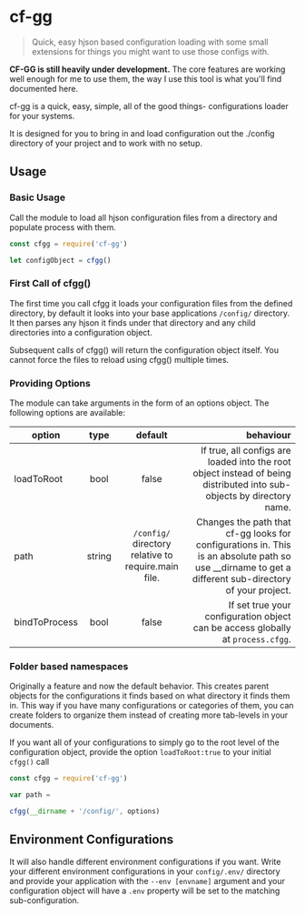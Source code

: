 # cf-gg
> Quick, easy hjson based configuration loading with some small extensions for things you might want to use those configs with.


**CF-GG is still heavily under development.** The core features are working well enough for me to use them, the way I use this tool is what you'll find documented here.

cf-gg is a quick, easy, simple, all of the good things- configurations loader for your systems.

It is designed for you to bring in and load configuration out the ./config directory of your project and to work with no setup.


## Usage

### Basic Usage
Call the module to load all hjson configuration files from a directory and populate process with them.

 ```js
 const cfgg = require('cf-gg')

 let configObject = cfgg()
 
 ```

### First Call of cfgg()
The first time you call cfgg it loads your configuration files from the defined directory, by default it looks into your base applications `/config/` directory. It then parses any hjson it finds under that directory and any child directories into a configuration object.

Subsequent calls of cfgg() will return the configuration object itself. You cannot force the files to reload using cfgg() multiple times.

### Providing Options
The module can take arguments in the form of an options object. The following options are available:

| option | type | default | behaviour |
| ------- | :----------: | :---: | -----:|
| loadToRoot | bool | false | If true, all configs are loaded into the root object instead of being distributed into sub-objects by directory name. |
| path | string | `/config/` directory relative to require.main file. | Changes the path that cf-gg looks for configurations in. This is an absolute path so use __dirname to get a different sub-directory of your project. |
| bindToProcess | bool | false | If set true your configuration object can be access globally at `process.cfgg`.


 ### Folder based namespaces
Originally a feature and now the default behavior. This creates parent objects for the configurations it finds based on what directory it finds them in. This way if you have many configurations or categories of them, you can create folders to organize them instead of creating more tab-levels in your documents.

If you want all of your configurations to simply go to the root level of the configuration object, provide the option `loadToRoot:true` to your initial `cfgg()` call


 ```js
 const cfgg = require('cf-gg')

var path = 

 cfgg(__dirname + '/config/', options)
 
 ```

 ## Environment Configurations

It will also handle different environment configurations if you want. Write your different environment configurations in your `config/.env/` directory and provide your application with the `--env [envname]` argument and your configuration object will have a `.env` property will be set to the matching sub-configuration.

